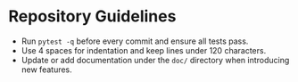 # Repository Guidelines

- Run `pytest -q` before every commit and ensure all tests pass.
- Use 4 spaces for indentation and keep lines under 120 characters.
- Update or add documentation under the `doc/` directory when introducing
  new features.
